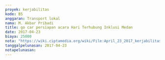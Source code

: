 ```yaml
---
proyek: kerjabilitas
kode: B5
anggaran: Transport lokal
nama: M. Akbar Pribadi
title: go car persiapan acara Hari Terhubung Inklusi Medan
date: 2017-04-23
biaya: 25000
nota: "https://wiki.ciptamedia.org/wiki/File:April_23_2017_kerjabilitas_B5_gocar_akbar.png"
tanggalpelunasan: 2017-04-23
notapelunasan:
---
```

